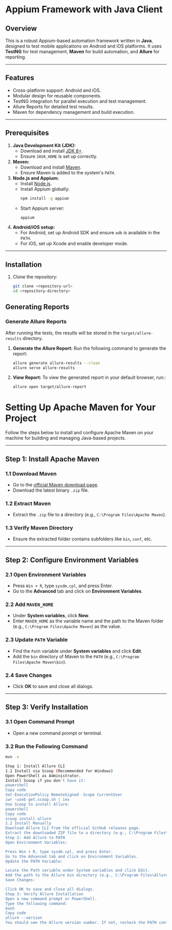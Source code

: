 # Appium Framework with Java Client

## Overview
This is a robust Appium-based automation framework written in **Java**, designed to test mobile applications on Android and iOS platforms. It uses **TestNG** for test management, **Maven** for build automation, and **Allure** for reporting.

---

## Features
- Cross-platform support: Android and iOS.
- Modular design for reusable components.
- TestNG integration for parallel execution and test management.
- Allure Reports for detailed test results.
- Maven for dependency management and build execution.

---

## Prerequisites
1. **Java Development Kit (JDK):**
    - Download and install [JDK 8+](https://www.oracle.com/java/technologies/javase-downloads.html).
    - Ensure `JAVA_HOME` is set up correctly.
2. **Maven:**
    - Download and install [Maven](https://maven.apache.org/download.cgi).
    - Ensure Maven is added to the system's `PATH`.
3. **Node.js and Appium:**
    - Install [Node.js](https://nodejs.org/).
    - Install Appium globally:
      ```bash
      npm install -g appium
      ```
    - Start Appium server:
      ```bash
      appium
      ```
4. **Android/iOS setup:**
    - For Android, set up Android SDK and ensure `adb` is available in the `PATH`.
    - For iOS, set up Xcode and enable developer mode.

---

## Installation
1. Clone the repository:
   ```bash
   git clone <repository-url>
   cd <repository-directory>

## Generating Reports

### Generate Allure Reports

After running the tests, the results will be stored in the `target/allure-results` directory.

1. **Generate the Allure Report:**
   Run the following command to generate the report:
   ```bash
   allure generate allure-results --clean
   allure serve allure-results
2. **View Report:**
   To view the generated report in your default browser, run::
   ```bash
   allure open target/allure-report


# Setting Up Apache Maven for Your Project

Follow the steps below to install and configure Apache Maven on your machine for building and managing Java-based projects.

---

## Step 1: Install Apache Maven

### 1.1 Download Maven
- Go to the [official Maven download page](https://maven.apache.org/download.cgi).
- Download the latest binary `.zip` file.

### 1.2 Extract Maven
- Extract the `.zip` file to a directory (e.g., `C:\Program Files\Apache Maven`).

### 1.3 Verify Maven Directory
- Ensure the extracted folder contains subfolders like `bin`, `conf`, etc.

---

## Step 2: Configure Environment Variables

### 2.1 Open Environment Variables
- Press `Win + R`, type `sysdm.cpl`, and press Enter.
- Go to the **Advanced** tab and click on **Environment Variables**.

### 2.2 Add `MAVEN_HOME`
- Under **System variables**, click **New**.
- Enter `MAVEN_HOME` as the variable name and the path to the Maven folder (e.g., `C:\Program Files\Apache Maven`) as the value.

### 2.3 Update `PATH` Variable
- Find the `Path` variable under **System variables** and click **Edit**.
- Add the `bin` directory of Maven to the `PATH` (e.g., `C:\Program Files\Apache Maven\bin`).

### 2.4 Save Changes
- Click **OK** to save and close all dialogs.

---

## Step 3: Verify Installation

### 3.1 Open Command Prompt
- Open a new command prompt or terminal.

### 3.2 Run the Following Command
```bash
mvn -v

Step 1: Install Allure CLI
1.1 Install via Scoop (Recommended for Windows)
Open PowerShell as Administrator.
Install Scoop if you don't have it:
powershell
Copy code
Set-ExecutionPolicy RemoteSigned -Scope CurrentUser
iwr -useb get.scoop.sh | iex
Use Scoop to install Allure:
powershell
Copy code
scoop install allure
1.2 Install Manually
Download Allure CLI from the official GitHub releases page.
Extract the downloaded ZIP file to a directory (e.g., C:\Program Files\Allure).
Step 2: Add Allure to PATH
Open Environment Variables:

Press Win + R, type sysdm.cpl, and press Enter.
Go to the Advanced tab and click on Environment Variables.
Update the PATH Variable:

Locate the Path variable under System variables and click Edit.
Add the path to the Allure bin directory (e.g., C:\Program Files\Allure\bin).
Save Changes:

Click OK to save and close all dialogs.
Step 3: Verify Allure Installation
Open a new command prompt or PowerShell.
Type the following command:
bash
Copy code
allure --version
You should see the Allure version number. If not, recheck the PATH configuration.
